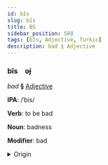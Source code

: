 ```yaml
---
id: bîs
slug: bîs
title: BS
sidebar_position: 588
tags: [bîs, Adjective, Turkic]
description: bad § Adjective
---
```


### bîs&emsp;<span kind="abugida">ʋ́ɟ</span>

*bad* **§** [Adjective](../../tags/Adjective)

**IPA**: /ˈbis/

**Verb**: to be bad

**Noun**: badness

**Modifier**: bad

<details>
    <summary>Origin</summary>
    Azerbaijani pis [pis]<br/>
    <em>Turkic Language Family</em>
</details>